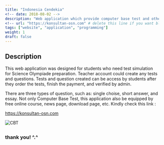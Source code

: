 ```yaml
---
title: "Indonesia Cendekia"
<!-- date: 2018-08-02 -->
description: "Web application which provide computer base test and other additional features"
<!-- url: "https://konsultan-osn.com" # delete this line if you want blog-like posts for projects -->
tags: ["website", "application", "programming"]
weight: 1
draft: false
---
```

## Description

This web application was designed for students who need test simulation for Science Olympiade preparation. Teacher account could create any tests and questions. Tests and question created can be access by students after they order the tests, finish the payment, and verified by admin. 

There are three types of question, such as: single choise, short answer, and essay. Not only Computer Base Test, this application also be equipped by free online course, news page, download page, etc. Kindly check this link :

https://konsultan-osn.com

![CBT](/cbt.png)

## 
### thank you! ^.^